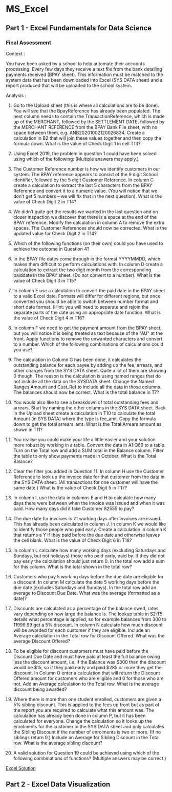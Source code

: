 # MS_Excel

## Part 1 - Excel Fundamentals for Data Science 

### Final Assessment

Context :
<p>You have been asked by a school to help automate their accounts processing. Every few days they receive a text file from the bank detailing payments received (BPAY sheet). This information must be matched to the system data that has been downloaded into Excel (SYS DATA sheet) and a report produced that will be uploaded to the school system.</p>

Analysis :
1. Go to the Upload sheet (this is where all calculations are to be done). You will see that the BpayReference has already been populated. The next column needs to contain the TransactionReference, which is made up of the MERCHANT, followed by the SETTLEMENT DATE, followed by the MERCHANT REFERENCE from the BPAY Bank File sheet, with no space between them, e.g. ANB20201002120026834. Create a calculation in B2 that will join these values together and then copy the formula down. What is the value of Check Digit 1 in cell T13?

2. Using Excel 2019, the problem in question 1 could have been solved using which of the following: (Multiple answers may apply.)

3. The Customer Reference number is how we identify customers in our system. The BPAY reference appears to consist of the 9 digit School identifier, followed by the 5 digit Customer Reference. In column C create a calculation to extract the last 5 characters from the BPAY Reference and convert it to a numeric value. (You will notice that we don’t get 5 numbers – we will fix that in the next question). What is the value of Check Digit 2 in T14?

4. We didn’t quite get the results we wanted in the last question and on closer inspection we discover that there is a space at the end of the BPAY reference. Modify the calculation in column A to remove the extra spaces. The Customer References should now be corrected. What is the updated value for Check Digit 2 in T14?

5. Which of the following functions (on their own) could you have used to achieve the outcome in Question 4?

6. In the BPAY file dates come through in the format YYYYMMDD, which makes them difficult to perform calculations with. In column D create a calculation to extract the two digit month from the corresponding paiddate in the BPAY sheet. (Do not convert to a number). What is the value of Check Digit 3 in T15?

7. In column E use a calculation to convert the paid date in the BPAY sheet to a valid Excel date. Formats will differ for different regions, but once converted you should be able to switch between number format and short date format. (Hint: you will need to separate and rejoin the separate parts of the date using an appropriate date function. What is the value of Check Digit 4 in T16?

8. In column F we need to get the payment amount from the BPAY sheet, but you will notice it is being treated as text because of the "AU" at the front. Apply functions to remove the unwanted characters and convert to a number. Which of the following combinations of calculations could you use?

9. The calculation in Column G has been done, it calculates the outstanding balance for each payee by adding up the fee, arrears, and other charges from the SYS DATA sheet. Quite a lot of them are showing 0 though. The reason is the calculation is using named ranges that do not include all the data on the SYSDATA sheet. Change the Named Ranges Amount and Cust_Ref to include all the data in those columns. The balances should now be correct. What is the total balance in T7?

10. You would also like to see a breakdown of total outstanding fees and arrears. Start by naming the other columns in the SYS DATA sheet. Back in the Upload sheet create a calculation in T10 to calculate the total Amount (in SYS DATA) where the type is fee_amt. Copy the formula down to get the total arrears_amt. What is the Total Arrears amount as shown in T11?

11. You realise you could make your life a little easier and your solution more robust by working in a table. Convert the data in A1:Q69 to a table. Turn on the Total row and add a SUM total in the Balance column. Filter the table to only show payments made in October. What is the Total Balance?

12. Clear the filter you added in Question 11. In column H use the Customer Reference to look up the invoice date for that customer from the data in the SYS DATA sheet. (All transactions for one customer will have the same date.) What is the value of Check Digit 5 in T17?

13. In column I, use the data in columns E and H to calculate how many days there were between when the invoice was issued and when it was paid. How many days did it take Customer 82555 to pay?

14. The due date for invoices is 21 working days after invoices are issued. This has already been calculated in column J. In column K we would like to identify those people who paid early. Create a calculation in column K that returns a Y if they paid before the due date and otherwise leaves the cell blank. What is the value of Check Digit 6 in T18?

15. In column L calculate how many working days (excluding Saturdays and Sundays, but not holidays) those who paid early, paid by. If they did not pay early the calculation should just return 0. In the total row add a sum for this column. What is the total shown in the total row?

16. Customers who pay 5 working days before the due date are eligible for a discount. In column M calculate the date 5 working days before the due date (excludes Saturdays and Sundays). In the total row add an average to Discount Due Date. What was the average (formatted as a date)?

17. Discounts are calculated as a percentage of the balance owed, rates vary depending on how large the balance is. The lookup table in S2:T5 details what percentage is applied, so for example balances from 300 to 11999.99 get a 5% discount. In column N calculate how much discount will be awarded for each customer if they are eligible. Include an Average calculation in the Total row for Discount Offered. What was the average Discount Offered?

18. To be eligible for discount customers must have paid before the Discount Due Date and must have paid at least the full balance owing less the discount amount, i.e. if the Balance was $300 then the discount would be $15, so if they paid early and paid $285 or more they get the discount. In Column O enter a calculation that will return the Discount Offered amount for customers who are eligible and 0 for those who are not. Add an Average calculation to the Total row. What is the average discount being awarded?

19. Where there is more than one student enrolled, customers are given a 5% sibling discount. This is applied to the fees up front but as part of the report you are required to calculate what this amount was. The calculation has already been done in column P, but it has been calculated for everyone. Change the calculation so it looks up the enrolments for the customer in the SYS DATA sheet and only calculates the Sibling Discount if the number of enrolments is two or more. (If no siblings return 0.) Include an Average for Sibling Discount in the Total row. What is the average sibling discount?

20. A valid solution for Question 19 could be achieved using which of the following combinations of functions? (Multiple answers may be correct.)

<a href="https://github.com/ochoa-jessica/MS_Excel/blob/main/Excel_Fundamentals_Data_Science/Final_Assessment_Excel_Fundamentals_Data_Science.xlsx">Excel Solution</a></li></p>


## Part 2 - Excel Data Visualization 

